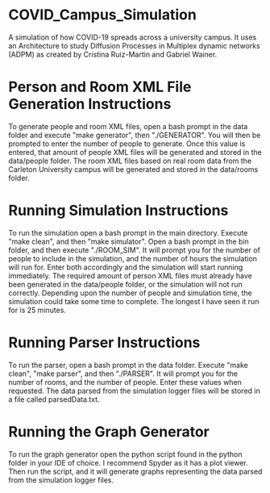 # COVID_Campus_Simulation
A simulation of how COVID-19 spreads across a university campus. It uses an Architecture to study Diffusion Processes in Multiplex dynamic networks (ADPM) as created by Cristina Ruiz-Martin and Gabriel Wainer. 

# Person and Room XML File Generation Instructions
To generate people and room XML files, open a bash prompt in the data folder and execute "make generator", then "./GENERATOR". You will then be prompted to enter the number of people to generate. Once this value is entered, that amount of people XML files will be generated and stored in the data/people folder. The room XML files based on real room data from the Carleton University campus will be generated and stored in the data/rooms folder.

# Running Simulation Instructions
To run the simulation open a bash prompt in the main directory. Execute "make clean", and then "make simulator". Open a bash prompt in the bin folder, and then execute "./ROOM_SIM". It will prompt you for the number of people to include in the simulation, and the number of hours the simulation will run for. Enter both accordingly and the simulation will start running immediately. The required amount of person XML files must already have been generated in the data/people folder, or the simulation will not run correctly. Depending upon the number of people and simulation time, the simulation could take some time to complete. The longest I have seen it run for is 25 minutes.

# Running Parser Instructions
To run the parser, open a bash prompt in the data folder. Execute "make clean", "make parser", and then "./PARSER". It will prompt you for the number of rooms, and the number of people. Enter these values when requested. The data parsed from the simulation logger files will be stored in a file called parsedData.txt.

# Running the Graph Generator
To run the graph generator open the python script found in the python folder in your IDE of choice. I recommend Spyder as it has a plot viewer. Then run the script, and it will generate graphs representing the data parsed from the simulation logger files.
